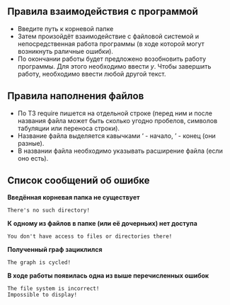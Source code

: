 ## Правила взаимодействия с программой

- Введите путь к корневой папке
- Затем произойдёт взаимодействие с файловой системой и непосредственная работа программы (в ходе которой могут возникнуть раличные ошибки).
- По окончании работы будет предложено возобновить работу программы. Для этого необходимо ввести *y*. Чтобы завершить работу, необходимо ввести любой другой текст.

## Правила наполнения файлов
- По ТЗ require пишется на отдельной строке (перед ним и после названия файла может быть сколько угодно пробелов, символов табуляции или переноса строки).
- Название файла выделяется кавычками ‘ - начало, ’ - конец (они разные).
- В названии файла необходимо указывать расширение файла (если оно есть).

## Список сообщений об ошибке

**Введённая корневая папка не существует**

```
There's no such directory!
```

**К одному из файлов в папке (или её дочерньих) нет доступа**

```
You don't have access to files or directories there!
```

**Полученный граф зациклился**

```
The graph is cycled!
```

**В ходе работы появилась одна из выше перечисленных ошибок**
```
The file system is incorrect!
Impossible to display!
```